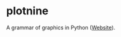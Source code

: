 # plotnine
A grammar of graphics in Python ([Website](https://plotnine.readthedocs.io/en/stable/)).


